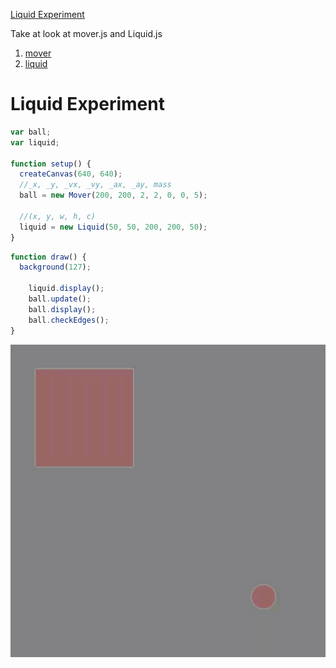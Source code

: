 [Liquid Experiment](./)

Take at look at mover.js and Liquid.js
1. [mover](mover/)
2. [liquid](liquid/)

# Liquid Experiment


```js
var ball;
var liquid;

function setup() {
  createCanvas(640, 640);
  //_x, _y, _vx, _vy, _ax, _ay, mass
  ball = new Mover(200, 200, 2, 2, 0, 0, 5);

  //(x, y, w, h, c)
  liquid = new Liquid(50, 50, 200, 200, 50);
}
```

```js
function draw() {
  background(127);

    liquid.display();
    ball.update();
    ball.display();
    ball.checkEdges();
}
```
<img src ="img/liquid.gif"/>
